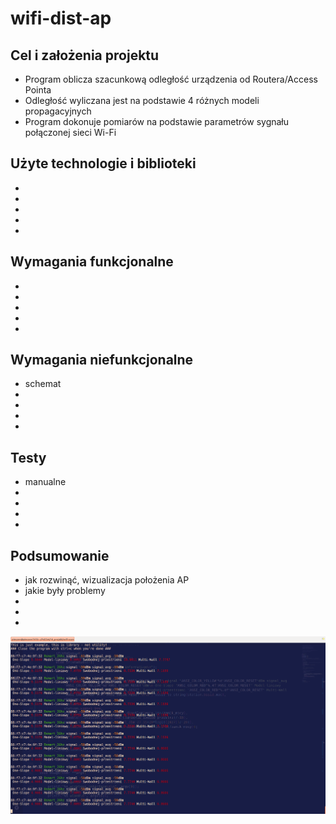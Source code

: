 # wifi-dist-ap


## Cel i założenia projektu
* Program oblicza szacunkową odległość urządzenia od Routera/Access Pointa
* Odległość wyliczana jest na podstawie 4 różnych modeli propagacyjnych
* Program dokonuje pomiarów na podstawie parametrów sygnału połączonej sieci Wi-Fi

## Użyte technologie i biblioteki
*  
*
*
*
*

## Wymagania funkcjonalne
* 
*
*
*
*

## Wymagania niefunkcjonalne
* schemat
*
*
*
*

## Testy
* manualne
*
*
*
*

## Podsumowanie
* jak rozwinąć, wizualizacja położenia AP
* jakie były problemy
*
*
*

![wifi-dist-work](https://github.com/pieczon/wifi-dist/blob/master/Zrzut%20ekranu%20z%202018-05-25%2001-13-48.png)
